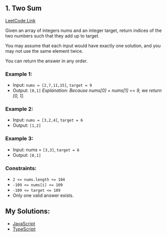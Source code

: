 ## 1. Two Sum
[LeetCode Link](https://leetcode.com/problems/two-sum/)

Given an array of integers nums and an integer target, return indices of the two numbers such that they add up to target.

You may assume that each input would have exactly one solution, and you may not use the same element twice.

You can return the answer in any order.

### Example 1:
-   Input: `nums = [2,7,11,15]`, `target = 9`
-   Output: `[0,1]`
_Explanation: Because nums[0] + nums[1] == 9, we return [0, 1]._

### Example 2:
-   Input: `nums = [3,2,4]`, `target = 6`
-   Output: `[1,2]`

### Example 3:
-   Input: nums = `[3,3]`, `target = 6`
-   Output: `[0,1]`

### Constraints:
-   `2 <= nums.length <= 104`
-   `-109 <= nums[i] <= 109`
-   `-109 <= target <= 109`
-   Only one valid answer exists.

## My Solutions:
- [JavaScript](0001-Two-Sum.js)
- [TypeScript](0001-Two-Sum.ts)